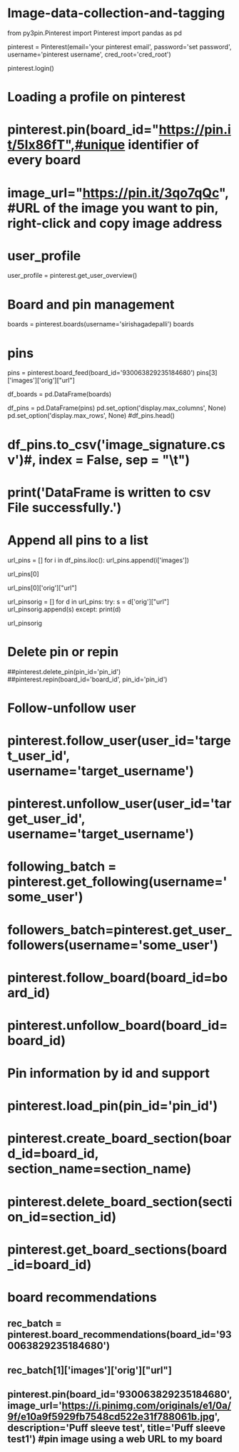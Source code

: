 # Image-data-collection-and-tagging
from py3pin.Pinterest import Pinterest
import pandas as pd

pinterest = Pinterest(email='your pinterest email',
                      password='set password',
                      username='pinterest username',
                      cred_root='cred_root')

pinterest.login()

# Loading a profile on pinterest
# pinterest.pin(board_id="https://pin.it/5Ix86fT",#unique identifier of every board
#              image_url="https://pin.it/3qo7qQc",  #URL of the image you want to pin, right-click and copy image address
# user_profile
user_profile = pinterest.get_user_overview()


# Board and pin management
boards = pinterest.boards(username='sirishagadepalli')
boards

# pins
pins = pinterest.board_feed(board_id='930063829235184680')
pins[3]['images']['orig']["url"]

df_boards = pd.DataFrame(boards)

df_pins = pd.DataFrame(pins)
pd.set_option('display.max_columns', None)
pd.set_option('display.max_rows', None)
#df_pins.head()

# df_pins.to_csv('image_signature.csv')#, index = False, sep = "\t")
# print('DataFrame is written to csv File successfully.')

# Append all pins to a list

url_pins = []
for i in df_pins.iloc():
    url_pins.append(i['images'])  
    
url_pins[0]

url_pins[0]['orig']["url"]

url_pinsorig = []
for d in url_pins:
    try:
       s = d['orig']["url"] 
       url_pinsorig.append(s)
    except:
        print(d)
        
 url_pinsorig
 
 
 # Delete pin or repin
 
 ##pinterest.delete_pin(pin_id='pin_id')
##pinterest.repin(board_id='board_id', pin_id='pin_id')

# Follow-unfollow user

# pinterest.follow_user(user_id='target_user_id', username='target_username')
# pinterest.unfollow_user(user_id='target_user_id', username='target_username')
# following_batch = pinterest.get_following(username='some_user')
# followers_batch=pinterest.get_user_followers(username='some_user')
# pinterest.follow_board(board_id=board_id)
# pinterest.unfollow_board(board_id=board_id)

# Pin information by id and support

# pinterest.load_pin(pin_id='pin_id')
# pinterest.create_board_section(board_id=board_id, section_name=section_name)
# pinterest.delete_board_section(section_id=section_id)
# pinterest.get_board_sections(board_id=board_id)

# board recommendations

## rec_batch = pinterest.board_recommendations(board_id='930063829235184680')
## rec_batch[1]['images']['orig']["url"]
## pinterest.pin(board_id='930063829235184680', image_url='https://i.pinimg.com/originals/e1/0a/9f/e10a9f5929fb7548cd522e31f788061b.jpg', description='Puff sleeve test', title='Puff sleeve test1') #pin image using a web URL to my board


